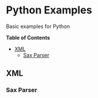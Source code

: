 # Python Examples
Basic examples for Python

**Table of Contents**

- [XML](#xml)
  - [Sax Parser](#sax-parser)
  
## XML

### Sax Parser
